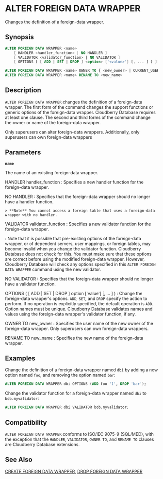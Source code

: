 # ALTER FOREIGN DATA WRAPPER

Changes the definition of a foreign-data wrapper.

## Synopsis

```sql
ALTER FOREIGN DATA WRAPPER <name>
    [ HANDLER <handler_function> | NO HANDLER ]
    [ VALIDATOR <validator_function> | NO VALIDATOR ]
    [ OPTIONS ( [ ADD | SET | DROP ] <option> ['<value>'] [, ... ] ) ]

ALTER FOREIGN DATA WRAPPER <name> OWNER TO { <new_owner> | CURRENT_USER | SESSION_USER }
ALTER FOREIGN DATA WRAPPER <name> RENAME TO <new_name>
```

## Description

`ALTER FOREIGN DATA WRAPPER` changes the definition of a foreign-data wrapper. The first form of the command changes the support functions or generic options of the foreign-data wrapper. Cloudberry Database requires at least one clause. The second and third forms of the command change the owner or name of the foreign-data wrapper.

Only superusers can alter foreign-data wrappers. Additionally, only superusers can own foreign-data wrappers

## Parameters

**`name`**

The name of an existing foreign-data wrapper.

HANDLER handler_function
:   Specifies a new handler function for the foreign-data wrapper.

NO HANDLER
:   Specifies that the foreign-data wrapper should no longer have a handler function.

    > **Note** You cannot access a foreign table that uses a foreign-data wrapper with no handler.

VALIDATOR validator_function
:   Specifies a new validator function for the foreign-data wrapper.

:   Note that it is possible that pre-existing options of the foreign-data wrapper, or of dependent servers, user mappings, or foreign tables, may become invalid when you change the validator function. Cloudberry Database does not check for this. You must make sure that these options are correct before using the modified foreign-data wrapper. However, Cloudberry Database will check any options specified in this `ALTER FOREIGN DATA WRAPPER` command using the new validator.

NO VALIDATOR
:   Specifies that the foreign-data wrapper should no longer have a validator function.

OPTIONS ( [ ADD | SET | DROP ] option ['value'] [, ... ] )
:   Change the foreign-data wrapper's options. `ADD`, `SET`, and `DROP` specify the action to perform. If no operation is explicitly specified, the default operation is `ADD`. Option names must be unique. Cloudberry Database validates names and values using the foreign-data wrapper's validator function, if any.

OWNER TO new_owner
:   Specifies the user name of the new owner of the foreign-data wrapper. Only superusers can own foreign-data wrappers.

RENAME TO new_name
:   Specifies the new name of the foreign-data wrapper.

## Examples

Change the definition of a foreign-data wrapper named `dbi` by adding a new option named `foo`, and removing the option named `bar`:

```sql
ALTER FOREIGN DATA WRAPPER dbi OPTIONS (ADD foo '1', DROP 'bar');
```

Change the validator function for a foreign-data wrapper named `dbi` to `bob.myvalidator`:

```sql
ALTER FOREIGN DATA WRAPPER dbi VALIDATOR bob.myvalidator;
```

## Compatibility

`ALTER FOREIGN DATA WRAPPER` conforms to ISO/IEC 9075-9 (SQL/MED), with the exception that the `HANDLER`, `VALIDATOR`, `OWNER TO`, and `RENAME TO` clauses are Cloudberry Database extensions.

## See Also

[CREATE FOREIGN DATA WRAPPER](/docs/sql-statements/sql-stmt-create-foreign-data-wrapper.md), [DROP FOREIGN DATA WRAPPER](/docs/sql-statements/sql-stmt-drop-foreign-data-wrapper.md)



